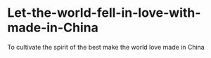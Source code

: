 # Let-the-world-fell-in-love-with-made-in-China
To cultivate the spirit of the best make the world love made in China

